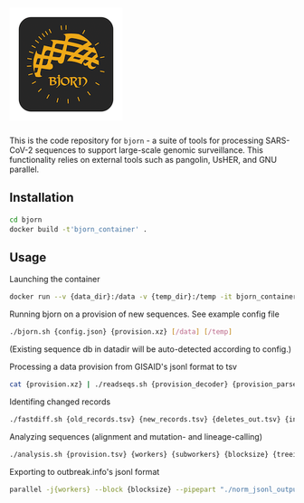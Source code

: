 # ![LOGO](figs/bjorn_logo_yellow_grey-1.png)
This is the code repository for `bjorn` - a suite of tools for processing SARS-CoV-2 sequences to support large-scale genomic surveillance. This functionality relies on external tools such as pangolin, UsHER, and GNU parallel. 

## Installation
```bash
cd bjorn
docker build -t'bjorn_container' .
```

## Usage
Launching the container
```bash
docker run --v {data_dir}:/data -v {temp_dir}:/temp -it bjorn_container
```

Running bjorn on a provision of new sequences. See example config file
```bash
./bjorn.sh {config.json} {provision.xz} [/data] [/temp]
```
(Existing sequence db in datadir will be auto-detected according to config.)

Processing a data provision from GISAID's jsonl format to tsv
```bash
cat {provision.xz} | ./readseqs.sh {provision_decoder} {provision_parser} {treeinfo_dir} {tempdir} {work_groups} {workers_per_group} > {provision.tsv}
```

Identifing changed records
```bash
./fastdiff.sh {old_records.tsv} {new_records.tsv} {deletes_out.tsv} {insertions_out.tsv} {tempdir}
```

Analyzing sequences (alignment and mutation- and lineage-calling)
```bash
./analysis.sh {provision.tsv} {workers} {subworkers} {blocksize} {treeinfo_dir} {geoinfo_dir} > {analysed_sequences.tsv}
```

Exporting to outbreak.info's jsonl format
```bash
parallel -j{workers} --block {blocksize} --pipepart "./norm_jsonl_output.py -i /dev/stdin -o /dev/stdout -u {unknown_value} -g {geoinfo_dir}" :::: {analysed_sequences.tsv} | gzip -c > {out.jsonl.gz}
```
